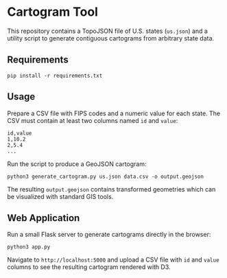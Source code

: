 # Cartogram Tool

This repository contains a TopoJSON file of U.S. states (`us.json`) and a
utility script to generate contiguous cartograms from arbitrary state data.

## Requirements

```
pip install -r requirements.txt
```

## Usage

Prepare a CSV file with FIPS codes and a numeric value for each state. The CSV
must contain at least two columns named `id` and `value`:

```
id,value
1,10.2
2,5.4
...
```

Run the script to produce a GeoJSON cartogram:

```
python3 generate_cartogram.py us.json data.csv -o output.geojson
```

The resulting `output.geojson` contains transformed geometries which can be
visualized with standard GIS tools.

## Web Application

Run a small Flask server to generate cartograms directly in the browser:

```
python3 app.py
```

Navigate to `http://localhost:5000` and upload a CSV file with `id` and `value`
columns to see the resulting cartogram rendered with D3.
